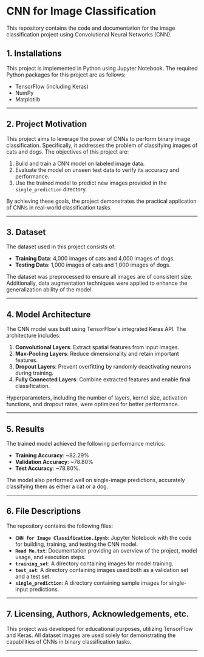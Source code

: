 # CNN for Image Classification

This repository contains the code and documentation for the image classification project using Convolutional Neural Networks (CNN).

## 1. Installations
This project is implemented in Python using Jupyter Notebook. The required Python packages for this project are as follows:

- TensorFlow (including Keras)
- NumPy
- Matplotlib


---

## 2. Project Motivation
This project aims to leverage the power of CNNs to perform binary image classification. Specifically, it addresses the problem of classifying images of cats and dogs. The objectives of this project are:

1. Build and train a CNN model on labeled image data.
2. Evaluate the model on unseen test data to verify its accuracy and performance.
3. Use the trained model to predict new images provided in the `single_prediction` directory.

By achieving these goals, the project demonstrates the practical application of CNNs in real-world classification tasks.

---

## 3. Dataset
The dataset used in this project consists of:

- **Training Data**: 4,000 images of cats and 4,000 images of dogs.
- **Testing Data**: 1,000 images of cats and 1,000 images of dogs.

The dataset was preprocessed to ensure all images are of consistent size. Additionally, data augmentation techniques were applied to enhance the generalization ability of the model.

---

## 4. Model Architecture
The CNN model was built using TensorFlow's integrated Keras API. The architecture includes:

1. **Convolutional Layers**: Extract spatial features from input images.
2. **Max-Pooling Layers**: Reduce dimensionality and retain important features.
3. **Dropout Layers**: Prevent overfitting by randomly deactivating neurons during training.
4. **Fully Connected Layers**: Combine extracted features and enable final classification.

Hyperparameters, including the number of layers, kernel size, activation functions, and dropout rates, were optimized for better performance.

---

## 5. Results <a name="results"></a>
The trained model achieved the following performance metrics:

- **Training Accuracy**: ~82.29%
- **Validation Accuracy**: ~78.80%
- **Test Accuracy**: ~78.80%.

The model also performed well on single-image predictions, accurately classifying them as either a cat or a dog.

---

## 6. File Descriptions
The repository contains the following files:

- **`CNN for Image Classification.ipynb`**: Jupyter Notebook with the code for building, training, and testing the CNN model.
- **`Read Me.txt`**: Documentation providing an overview of the project, model usage, and execution steps.
- **`training_set`**: A directory containing images for model training.
- **`test_set`**: A directory containing images used both as a validation set and a test set.
- **`single_prediction`**: A directory containing sample images for single-input predictions.

---

## 7. Licensing, Authors, Acknowledgements, etc.
This project was developed for educational purposes, utilizing TensorFlow and Keras. All dataset images are used solely for demonstrating the capabilities of CNNs in binary classification tasks.

---

